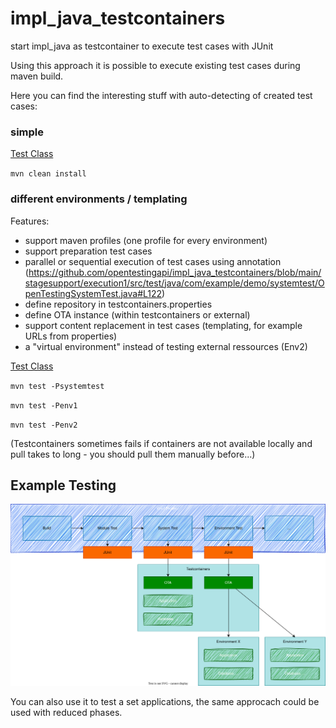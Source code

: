 # impl_java_testcontainers

start impl_java as testcontainer to execute test cases with JUnit


Using this approach it is possible to execute existing test cases during maven build.

Here you can find the interesting stuff with auto-detecting of created test cases:

 ### simple 

 [Test Class](simple/src/test/java/com/example/demo/systemtest/OpenTestingSystemTest.java)

`mvn clean install`

### different environments / templating

Features:

* support maven profiles (one profile for every environment)
* support preparation test cases
* parallel or sequential execution of test cases using annotation (https://github.com/opentestingapi/impl_java_testcontainers/blob/main/stagesupport/execution1/src/test/java/com/example/demo/systemtest/OpenTestingSystemTest.java#L122)
* define repository in testcontainers.properties
* define OTA instance (within testcontainers or external)
* support content replacement in test cases (templating, for example URLs from properties)
* a "virtual environment" instead of testing external ressources (Env2)

[Test Class](stagesupport/execution1/src/test/java/com/example/demo/systemtest/OpenTestingSystemTest.java)

`mvn test -Psystemtest`

`mvn test -Penv1`

`mvn test -Penv2`

(Testcontainers sometimes fails if containers are not available locally and pull takes to long - you should pull them manually before...)


## Example Testing

![arch](arch.drawio.svg "Arch")

You can also use it to test a set applications, the same approcach could be used with reduced phases.
